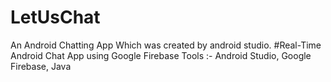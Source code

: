 # LetUsChat
An Android Chatting App Which was created by android studio.
#Real-Time Android Chat App using Google Firebase
Tools :- Android Studio, Google Firebase, Java

